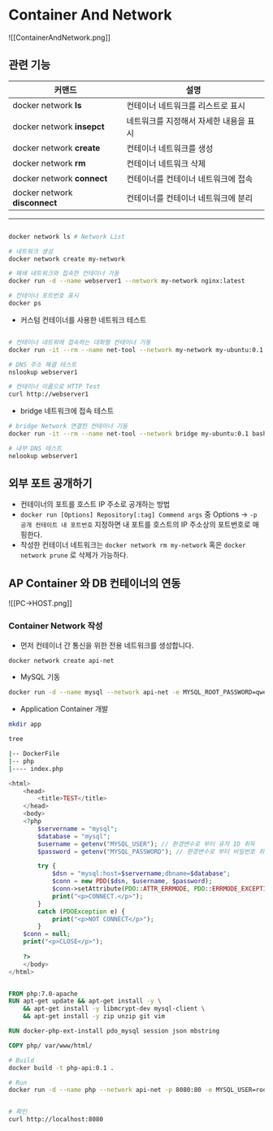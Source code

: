 
# Container And Network

![[ContainerAndNetwork.png]]

## 관련 기능

| 커맨드                    | 설명                                   |
| ------------------------- | -------------------------------------- |
| docker network **ls**         | 컨테이너 네트워크를 리스트로 표시      |
| docker network **insepct**    | 네트워크를 지정해서 자세한 내용을 표시 |
| docker network **create**     | 컨테이너 네트워크를 생성               |
| docker network **rm**         | 컨테이너 네트워크 삭제                 |
| docker network **connect**    | 컨테이너를 컨테이너 네트워크에 접속    |
| docker network **disconnect** | 컨테이너를 컨테이너 네트워크에 분리    |

---

```bash

docker network ls # Network List

# 네트워크 생성
docker network create my-network

# 페쇄 네트워크와 접속한 컨테이너 가동
docker run -d --name webserver1 --network my-network nginx:latest

# 컨테이너 포트번호 표시
docker ps 


```

- 커스텀 컨테이너를 사용한 네트워크 테스트
```bash

# 컨테이너 네트워에 접속하는 대화형 컨테이너 기동
docker run -it --rm --name net-tool --network my-network my-ubuntu:0.1 bash

# DNS 주소 해결 테스트
nslookup webserver1

# 컨테이너 이름으로 HTTP Test
curl http://webserver1
```

- bridge 네트워크에 접속 테스트
```bash
# bridge Network 연결한 컨테이너 기동
docker run -it --rm --name net-tool --network bridge my-ubuntu:0.1 bash

# 내부 DNS 테스트
nelookup webserver1

```


## 외부 포트 공개하기

- 컨테이너의 포트를 호스트 IP 주소로 공개하는 방법
- `docker run [Options] Repository[:tag] Commend args` 중 Options -> `-p 공개 컨테이트 내 포트번호` 지정하면 내 포트를 호스트의 IP 주소상의 포트번호로 매핑한다.
- 작성한 컨테이너 네트워크는 `docker network rm my-network` 혹은 `docker network prune` 로 삭제가 가능하다.

## AP Container 와 DB 컨테이너의 연동

![[PC->HOST.png]]

### Container Network 작성

- 먼저 컨테이너 간 통신을 위한 전용 네트워크를 생성합니다.
```bash
docker network create api-net
```

- MySQL 기동
```bash
docker run -d --name mysql --network api-net -e MYSQL_ROOT_PASSWORD=qwerty mysql:5.7
```

-  Application Container 개발

```bash
mkdir app

tree

|-- DockerFile
|-- php
|---- index.php

```

```php
<html>
	<head>
		<title>TEST</title>
	</head>
	<body>
	<?php
		$servername = "mysql";
		$database = "mysql";
		$username = getenv("MYSQL_USER"); // 환경변수로 부터 유저 ID 취득
		$password = getenv("MYSQL_PASSWORD"); // 환경변수로 부터 비밀번호 취득

		try {
			$dsn = "mysql:host=$servername;dbname=$database";
			$conn = new PDD($dsn, $username, $password);
			$conn->setAttribute(PDO::ATTR_ERRMODE, PDO::ERRMODE_EXCEPTION);
			print("<p>CONNECT.</p>");
		}
		catch (PDOException e) {
			print("<p>NOT CONNECT</p>");
		}
	$conn = null;
	print("<p>CLOSE</p>");
		
	?>
	</body>
</html>
```

```Dockerfile

FROM php:7.0-apache
RUN apt-get update && apt-get install -y \
	&& apt-get install -y libmcrypt-dev mysql-client \
	&& apt-get install -y zip unzip git vim

RUN docker-php-ext-install pdo_mysql session json mbstring

COPY php/ var/www/html/

```

```bash
# Build
docker build -t php-api:0.1 .

# Run
docker run -d --name php --network api-net -p 8080:80 -e MYSQL_USER=root -e MYSQL_PASSWORD=qwerty php-apl:0.1


# 확인
curl http://localhost:8080
```
